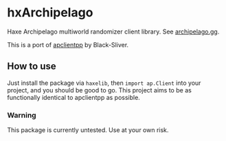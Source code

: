 # hxArchipelago

Haxe Archipelago multiworld randomizer client library. See [archipelago.gg](https://archipelago.gg).

This is a port of [apclientpp](https://github.com/black-sliver/apclientpp) by Black-Sliver.

## How to use

Just install the package via `haxelib`, then `import ap.Client` into your project, and you should be good to go. This project aims to be as functionally identical to apclientpp as possible.

### Warning

This package is currently untested. Use at your own risk.
